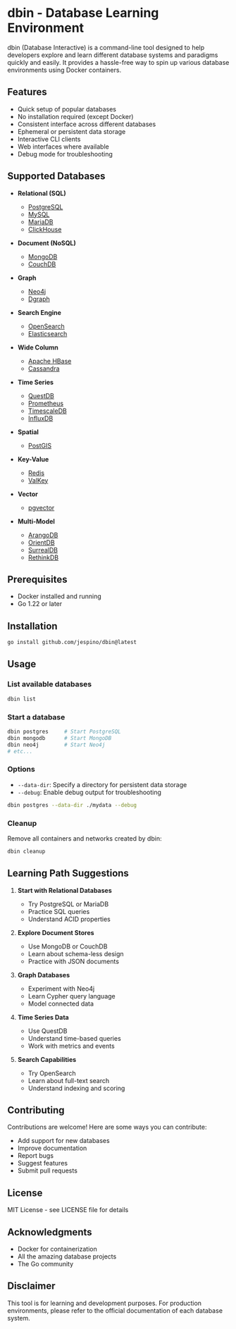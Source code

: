 # dbin - Database Learning Environment

dbin (Database Interactive) is a command-line tool designed to help developers explore and learn different database systems and paradigms quickly and easily. It provides a hassle-free way to spin up various database environments using Docker containers.

## Features

- Quick setup of popular databases
- No installation required (except Docker)
- Consistent interface across different databases
- Ephemeral or persistent data storage
- Interactive CLI clients
- Web interfaces where available
- Debug mode for troubleshooting

## Supported Databases

- **Relational (SQL)**
  - [PostgreSQL](https://www.postgresql.org/)
  - [MySQL](https://www.mysql.com/)
  - [MariaDB](https://mariadb.org/)
  - [ClickHouse](https://clickhouse.com/)
  
- **Document (NoSQL)**
  - [MongoDB](https://www.mongodb.com/)
  - [CouchDB](https://couchdb.apache.org/)
  
- **Graph**
  - [Neo4j](https://neo4j.com/)
  - [Dgraph](https://dgraph.io/)
  
- **Search Engine**
  - [OpenSearch](https://opensearch.org/)
  - [Elasticsearch](https://www.elastic.co/elasticsearch/)
  
- **Wide Column**
  - [Apache HBase](https://hbase.apache.org/)
  - [Cassandra](https://cassandra.apache.org/)
  
- **Time Series**
  - [QuestDB](https://questdb.io/)
  - [Prometheus](https://prometheus.io/)
  - [TimescaleDB](https://www.timescale.com/)
  - [InfluxDB](https://www.influxdata.com/)

- **Spatial**
  - [PostGIS](https://postgis.net/)
  
- **Key-Value**
  - [Redis](https://redis.io/)
  - [ValKey](https://valkey.io/)

- **Vector**
  - [pgvector](https://github.com/pgvector/pgvector)
  
- **Multi-Model**
  - [ArangoDB](https://www.arangodb.com/)
  - [OrientDB](https://orientdb.org/)
  - [SurrealDB](https://surrealdb.com/)
  - [RethinkDB](https://rethinkdb.com/)

## Prerequisites

- Docker installed and running
- Go 1.22 or later

## Installation

```bash
go install github.com/jespino/dbin@latest
```

## Usage

### List available databases
```bash
dbin list
```

### Start a database
```bash
dbin postgres     # Start PostgreSQL
dbin mongodb      # Start MongoDB
dbin neo4j        # Start Neo4j
# etc...
```

### Options
- `--data-dir`: Specify a directory for persistent data storage
- `--debug`: Enable debug output for troubleshooting
```bash
dbin postgres --data-dir ./mydata --debug
```

### Cleanup
Remove all containers and networks created by dbin:
```bash
dbin cleanup
```

## Learning Path Suggestions

1. **Start with Relational Databases**
   - Try PostgreSQL or MariaDB
   - Practice SQL queries
   - Understand ACID properties

2. **Explore Document Stores**
   - Use MongoDB or CouchDB
   - Learn about schema-less design
   - Practice with JSON documents

3. **Graph Databases**
   - Experiment with Neo4j
   - Learn Cypher query language
   - Model connected data

4. **Time Series Data**
   - Use QuestDB
   - Understand time-based queries
   - Work with metrics and events

5. **Search Capabilities**
   - Try OpenSearch
   - Learn about full-text search
   - Understand indexing and scoring

## Contributing

Contributions are welcome! Here are some ways you can contribute:

- Add support for new databases
- Improve documentation
- Report bugs
- Suggest features
- Submit pull requests

## License

MIT License - see LICENSE file for details

## Acknowledgments

- Docker for containerization
- All the amazing database projects
- The Go community

## Disclaimer

This tool is for learning and development purposes. For production environments, please refer to the official documentation of each database system.
